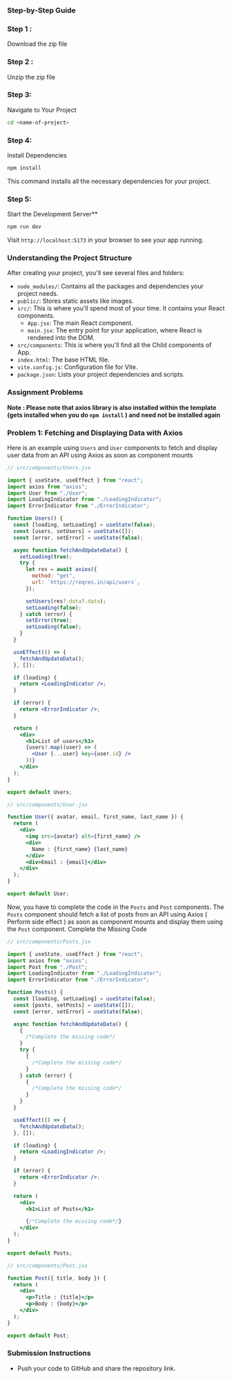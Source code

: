 ### Step-by-Step Guide

### Step 1 :

Download the zip file

### Step 2 :

Unzip the zip file

### Step 3:

Navigate to Your Project

```bash
cd <name-of-project>
```

### Step 4:

Install Dependencies

```bash
npm install

```

This command installs all the necessary dependencies for your project.

### Step 5:

Start the Development Server\*\*

```bash
npm run dev

```

Visit `http://localhost:5173` in your browser to see your app running.

### Understanding the Project Structure

After creating your project, you'll see several files and folders:

- `node_modules/`: Contains all the packages and dependencies your project needs.
- `public/`: Stores static assets like images.
- `src/`: This is where you'll spend most of your time. It contains your React components.
  - `App.jsx`: The main React component.
  - `main.jsx`: The entry point for your application, where React is rendered into the DOM.
- `src/components`: This is where you'll find all the Child components of App.
- `index.html`: The base HTML file.
- `vite.config.js`: Configuration file for Vite.
- `package.json`: Lists your project dependencies and scripts.

### Assignment Problems

**Note : Please note that axios library is also installed within the template (gets installed when you do `npm install` ) and need not be installed again**

### Problem 1: Fetching and Displaying Data with Axios

Here is an example using `Users` and `User` components to fetch and display user data from an API using Axios as soon as component mounts

```jsx
// src/components/Users.jsx

import { useState, useEffect } from "react";
import axios from "axios";
import User from "./User";
import LoadingIndicator from "./LoadingIndicator";
import ErrorIndicator from "./ErrorIndicator";

function Users() {
  const [loading, setLoading] = useState(false);
  const [users, setUsers] = useState([]);
  const [error, setError] = useState(false);

  async function fetchAndUpdateData() {
    setLoading(true);
    try {
      let res = await axios({
        method: "get",
        url: `https://reqres.in/api/users`,
      });

      setUsers(res?.data?.data);
      setLoading(false);
    } catch (error) {
      setError(true);
      setLoading(false);
    }
  }

  useEffect(() => {
    fetchAndUpdateData();
  }, []);

  if (loading) {
    return <LoadingIndicator />;
  }

  if (error) {
    return <ErrorIndicator />;
  }

  return (
    <div>
      <h1>List of users</h1>
      {users?.map((user) => (
        <User {...user} key={user.id} />
      ))}
    </div>
  );
}

export default Users;
```

```jsx
// src/components/User.jsx

function User({ avatar, email, first_name, last_name }) {
  return (
    <div>
      <img src={avatar} alt={first_name} />
      <div>
        Name : {first_name} {last_name}
      </div>
      <div>Email : {email}</div>
    </div>
  );
}

export default User;
```

Now, you have to complete the code in the `Posts` and `Post` components. The `Posts` component should fetch a list of posts from an API using Axios ( Perform side effect ) as soon as component mounts and display them using the `Post` component. Complete the Missing Code

```jsx
// src/components/Posts.jsx

import { useState, useEffect } from "react";
import axios from "axios";
import Post from "./Post";
import LoadingIndicator from "./LoadingIndicator";
import ErrorIndicator from "./ErrorIndicator";

function Posts() {
  const [loading, setLoading] = useState(false);
  const [posts, setPosts] = useState([]);
  const [error, setError] = useState(false);

  async function fetchAndUpdateData() {
    {
      /*Complete the missing code*/
    }
    try {
      {
        /*Complete the missing code*/
      }
    } catch (error) {
      {
        /*Complete the missing code*/
      }
    }
  }

  useEffect(() => {
    fetchAndUpdateData();
  }, []);

  if (loading) {
    return <LoadingIndicator />;
  }

  if (error) {
    return <ErrorIndicator />;
  }

  return (
    <div>
      <h1>List of Posts</h1>

      {/*Complete the missing code*/}
    </div>
  );
}

export default Posts;
```

```jsx
// src/components/Post.jsx

function Post({ title, body }) {
  return (
    <div>
      <p>Title : {title}</p>
      <p>Body : {body}</p>
    </div>
  );
}

export default Post;
```

### Submission Instructions

- Push your code to GitHub and share the repository link.
